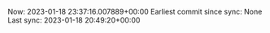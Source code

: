 Now: 2023-01-18 23:37:16.007889+00:00 Earliest commit since sync: None Last sync: 2023-01-18 20:49:20+00:00
